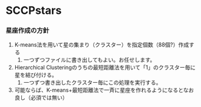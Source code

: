 # SCCPstars
### 星座作成の方針
1. K-means法を用いて星の集まり（クラスター）を指定個数（88個?）作成する
   1. 一つずつファイルに書き出してもよい。お任せします。
1. Hierarchical Clusteringのうちの最短距離法を用いて「1」のクラスター毎に星を結び付ける。
   1. 一つずつ書き出したクラスター毎にこの処理を実行する。
1. 可能ならば、K-means+最短距離法で一斉に星座を作れるようになるとなお良し（必須では無い）

